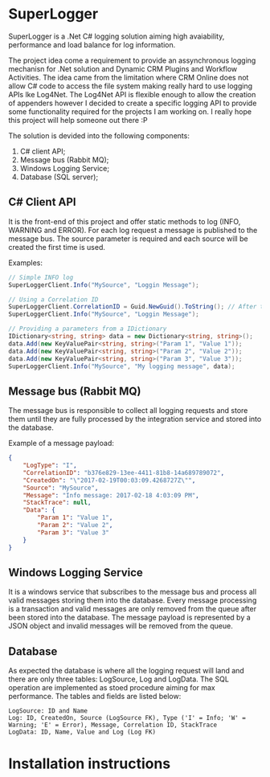 # SuperLogger

SuperLogger is a .Net C# logging solution aiming high avaiability, performance and load balance for log information.

The project idea come a requirement to provide an assynchronous logging mechanisn for .Net solution and Dynamic CRM Plugins and Workflow Activities.
The idea came from the limitation where CRM Online does not allow C# code to access the file system making really hard to use logging APIs lke Log4Net.
The Log4Net API is flexible enough to allow the creation of appenders however I decided to create a specific logging API to provide some functionality required for the projects I am working on.
I really hope this project will help someone out there :P

The solution is devided into the following components:
1. C# client API;
2. Message bus (Rabbit MQ);
3. Windows Logging Service;
4. Database (SQL server);

## C# Client API
It is the front-end of this project and offer static methods to log (INFO, WARNING and ERROR).
For each log request a message is published to the message bus.
The source parameter is required and each source will be created the first time is used.

Examples:
```cs
// Simple INFO log
SuperLoggerClient.Info("MySource", "Loggin Message");

// Using a Correlation ID
SuperLoggerClient.CorrelationID = Guid.NewGuid().ToString(); // After this point all log request will have the same Correlation ID
SuperLoggerClient.Info("MySource", "Loggin Message");

// Providing a parameters from a IDictionary
IDictionary<string, string> data = new Dictionary<string, string>();
data.Add(new KeyValuePair<string, string>("Param 1", "Value 1"));
data.Add(new KeyValuePair<string, string>("Param 2", "Value 2"));
data.Add(new KeyValuePair<string, string>("Param 3", "Value 3"));
SuperLoggerClient.Info("MySource", "My logging message", data);
```

## Message bus (Rabbit MQ)
The message bus is responsible to collect all logging requests and store them until they are fully processed by the integration service and stored into the database.

Example of a message payload:

```json
{
	"LogType": "I",
	"CorrelationID": "b376e829-13ee-4411-81b8-14a689789072",
	"CreatedOn": "\"2017-02-19T00:03:09.4268727Z\"",
	"Source": "MySource",
	"Message": "Info message: 2017-02-18 4:03:09 PM",
	"StackTrace": null,
	"Data": {
		"Param 1": "Value 1",
		"Param 2": "Value 2",
		"Param 3": "Value 3"
	}
}
```

## Windows Logging Service
It is a windows service that subscribes to the message bus and process all valid messages storing them into the database.
Every message processing is a transaction and valid messages are only removed from the queue after been stored into the database.
The message payload is represented by a JSON object and invalid messages will be removed from the queue.

## Database
As expected the database is where all the logging request will land and there are only three tables: LogSource, Log and LogData.
The SQL operation are implemented as stoed procedure aiming for max performance.
The tables and fields are listed below:
```
LogSource: ID and Name
Log: ID, CreatedOn, Source (LogSource FK), Type ('I' = Info; 'W' = Warning; 'E' = Error), Message, Correlation ID, StackTrace
LogData: ID, Name, Value and Log (Log FK)
```

# Installation instructions

